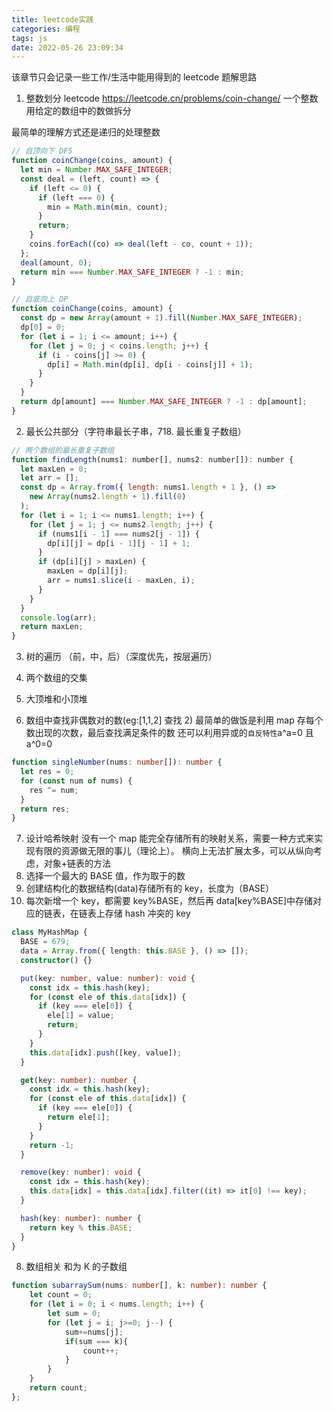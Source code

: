 ```yaml
---
title: leetcode实践
categories: 编程
tags: js
date: 2022-05-26 23:09:34
---
```


该章节只会记录一些工作/生活中能用得到的 leetcode 题解思路

1. 整数划分
   leetcode https://leetcode.cn/problems/coin-change/
   一个整数用给定的数组中的数做拆分

最简单的理解方式还是递归的处理整数

```javascript
// 自顶向下 DFS
function coinChange(coins, amount) {
  let min = Number.MAX_SAFE_INTEGER;
  const deal = (left, count) => {
    if (left <= 0) {
      if (left === 0) {
        min = Math.min(min, count);
      }
      return;
    }
    coins.forEach((co) => deal(left - co, count + 1));
  };
  deal(amount, 0);
  return min === Number.MAX_SAFE_INTEGER ? -1 : min;
}

// 自底向上 DP
function coinChange(coins, amount) {
  const dp = new Array(amount + 1).fill(Number.MAX_SAFE_INTEGER);
  dp[0] = 0;
  for (let i = 1; i <= amount; i++) {
    for (let j = 0; j < coins.length; j++) {
      if (i - coins[j] >= 0) {
        dp[i] = Math.min(dp[i], dp[i - coins[j]] + 1);
      }
    }
  }
  return dp[amount] === Number.MAX_SAFE_INTEGER ? -1 : dp[amount];
}
```

2. 最长公共部分（字符串最长子串，718. 最长重复子数组）

```javascript
// 两个数组的最长重复子数组
function findLength(nums1: number[], nums2: number[]): number {
  let maxLen = 0;
  let arr = [];
  const dp = Array.from({ length: nums1.length + 1 }, () =>
    new Array(nums2.length + 1).fill(0)
  );
  for (let i = 1; i <= nums1.length; i++) {
    for (let j = 1; j <= nums2.length; j++) {
      if (nums1[i - 1] === nums2[j - 1]) {
        dp[i][j] = dp[i - 1][j - 1] + 1;
      }
      if (dp[i][j] > maxLen) {
        maxLen = dp[i][j];
        arr = nums1.slice(i - maxLen, i);
      }
    }
  }
  console.log(arr);
  return maxLen;
}
```

3. 树的遍历 （前，中，后）（深度优先，按层遍历）

4. 两个数组的交集

5. 大顶堆和小顶堆

6. 数组中查找非偶数对的数(eg:[1,1,2] 查找 2)
   最简单的做饭是利用 map 存每个数出现的次数，最后查找满足条件的数
   还可以利用异或的`自反特性`a^a=0 且 a^0=0

```typescript
function singleNumber(nums: number[]): number {
  let res = 0;
  for (const num of nums) {
    res ^= num;
  }
  return res;
}
```

7. 设计哈希映射
   没有一个 map 能完全存储所有的映射关系，需要一种方式来实现有限的资源做无限的事儿（理论上）。
   横向上无法扩展太多，可以从纵向考虑，对象+链表的方法
1. 选择一个最大的 BASE 值，作为取于的数
1. 创建结构化的数据结构(data)存储所有的 key，长度为（BASE）
1. 每次新增一个 key，都需要 key%BASE，然后再 data[key%BASE]中存储对应的链表，在链表上存储 hash 冲突的 key

```typescript
class MyHashMap {
  BASE = 679;
  data = Array.from({ length: this.BASE }, () => []);
  constructor() {}

  put(key: number, value: number): void {
    const idx = this.hash(key);
    for (const ele of this.data[idx]) {
      if (key === ele[0]) {
        ele[1] = value;
        return;
      }
    }
    this.data[idx].push([key, value]);
  }

  get(key: number): number {
    const idx = this.hash(key);
    for (const ele of this.data[idx]) {
      if (key === ele[0]) {
        return ele[1];
      }
    }
    return -1;
  }

  remove(key: number): void {
    const idx = this.hash(key);
    this.data[idx] = this.data[idx].filter((it) => it[0] !== key);
  }

  hash(key: number): number {
    return key % this.BASE;
  }
}
```

8. 数组相关
和为 K 的子数组
```typescript
function subarraySum(nums: number[], k: number): number {
    let count = 0;
    for (let i = 0; i < nums.length; i++) {
        let sum = 0;
        for (let j = i; j>=0; j--) { 
            sum+=nums[j];
            if(sum === k){
                count++;
            }
        }
    }
    return count;
};